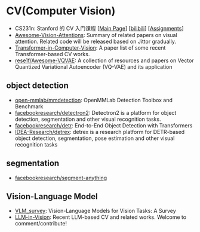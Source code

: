 # CV(Computer Vision)

- CS231n: Stanford 的 CV 入门课程 \[[Main Page](http://cs231n.stanford.edu/)\] \[[bilibili](https://www.bilibili.com/video/BV1nJ411z7fe)\] \[[Assignments](http://cs231n.stanford.edu/schedule.html)\]
- [Awesome-Vision-Attentions](https://github.com/MenghaoGuo/Awesome-Vision-Attentions): Summary of related papers on visual attention. Related code will be released based on Jittor gradually.
- [Transformer-in-Computer-Vision](https://github.com/Yangzhangcst/Transformer-in-Computer-Vision): A paper list of some recent Transformer-based CV works.
- [rese1f/Awesome-VQVAE](https://github.com/rese1f/Awesome-VQVAE): A collection of resources and papers on Vector Quantized Variational Autoencoder (VQ-VAE) and its application


## object detection
- [open-mmlab/mmdetection](https://github.com/open-mmlab/mmdetection): OpenMMLab Detection Toolbox and Benchmark
- [facebookresearch/detectron2](https://github.com/facebookresearch/detectron2): Detectron2 is a platform for object detection, segmentation and other visual recognition tasks.
- [facebookresearch/detr](https://github.com/facebookresearch/detr): End-to-End Object Detection with Transformers
- [IDEA-Research/detrex](https://github.com/IDEA-Research/detrex): detrex is a research platform for DETR-based object detection, segmentation, pose estimation and other visual recognition tasks

## segmentation
- [facebookresearch/segment-anything](https://github.com/facebookresearch/segment-anything)

## Vision-Language Model
- [VLM_survey](https://github.com/jingyi0000/VLM_survey): Vision-Language Models for Vision Tasks: A Survey
- [LLM-in-Vision](https://github.com/DirtyHarryLYL/LLM-in-Vision): Recent LLM-based CV and related works. Welcome to comment/contribute!
